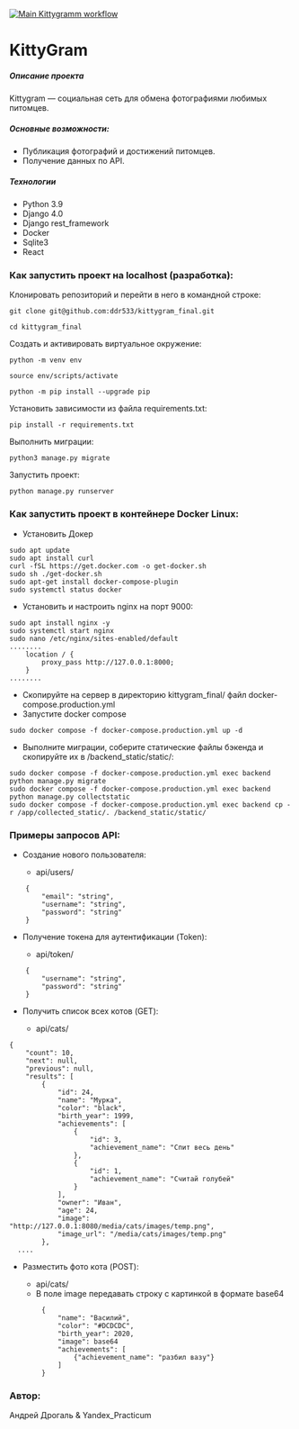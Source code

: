 [![Main Kittygramm workflow](https://github.com/ddr533/kittygram_final/actions/workflows/main.yaml/badge.svg?branch=main)](https://github.com/ddr533/kittygram_final/actions/workflows/main.yaml)

# KittyGram  
##### Описание проекта 
Kittygram — социальная сеть для обмена фотографиями любимых питомцев.
##### Основные возможности:
* Публикация фотографий и достижений питомцев.
* Получение данных по API.

##### Технологии 
  
 - Python 3.9   
 - Django 4.0
 - Django rest_framework
 - Docker
 - Sqlite3
 - React
  
### Как запустить проект на localhost (разработка):

Клонировать репозиторий и перейти в него в командной строке:

```
git clone git@github.com:ddr533/kittygram_final.git
```

```
cd kittygram_final
```

Cоздать и активировать виртуальное окружение:

```
python -m venv env
```
```
source env/scripts/activate
```
```
python -m pip install --upgrade pip
```

Установить зависимости из файла requirements.txt:

```
pip install -r requirements.txt
```

Выполнить миграции:

```
python3 manage.py migrate
```

Запустить проект:

```
python manage.py runserver
```

### Как запустить проект в контейнере Docker Linux:
* Установить Докер
```
sudo apt update
sudo apt install curl
curl -fSL https://get.docker.com -o get-docker.sh
sudo sh ./get-docker.sh
sudo apt-get install docker-compose-plugin
sudo systemctl status docker
```
* Установить и настроить nginx на порт 9000:
```
sudo apt install nginx -y
sudo systemctl start nginx
sudo nano /etc/nginx/sites-enabled/default
........
    location / {
        proxy_pass http://127.0.0.1:8000;
    }
........

```

* Скопируйте на сервер в директорию kittygram_final/ файл docker-compose.production.yml
* Запустите docker compose
```
sudo docker compose -f docker-compose.production.yml up -d
```
* Выполните миграции, соберите статические файлы бэкенда и скопируйте их в /backend_static/static/:
```
sudo docker compose -f docker-compose.production.yml exec backend python manage.py migrate
sudo docker compose -f docker-compose.production.yml exec backend python manage.py collectstatic
sudo docker compose -f docker-compose.production.yml exec backend cp -r /app/collected_static/. /backend_static/static/
```


### Примеры запросов API:
* Создание нового пользователя:
  
  - api/users/
```
    {
        "email": "string",
        "username": "string",
        "password": "string"
    }

``` 
* Получение токена для аутентификации (Token): 

  - api/token/
```
    {
        "username": "string",
        "password": "string"
    }

``` 
* Получить список всех котов (GET): 

  - api/сats/

```
{
    "count": 10,
    "next": null,
    "previous": null,
    "results": [
        {
            "id": 24,
            "name": "Мурка",
            "color": "black",
            "birth_year": 1999,
            "achievements": [
                {
                    "id": 3,
                    "achievement_name": "Спит весь день"
                },
                {
                    "id": 1,
                    "achievement_name": "Считай голубей"
                }
            ],
            "owner": "Иван",
            "age": 24,
            "image": "http://127.0.0.1:8080/media/cats/images/temp.png",
            "image_url": "/media/cats/images/temp.png"
        },
  ....

```
* Разместить фото кота (POST): 

  - api/cats/
  - В поле image передавать строку с картинкой в формате base64 

```
        {
            "name": "Василий",
            "color": "#DCDCDC",
            "birth_year": 2020,
            "image": base64
            "achievements": [
                {"achievement_name": "разбил вазу"}
            ]
        }   

```

### Автор:
Андрей Дрогаль & Yandex_Practicum
